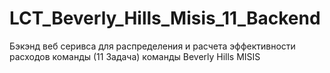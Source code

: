 # LCT_Beverly_Hills_Misis_11_Backend
Бэкэнд веб серивса для распределения и расчета эффективности расходов команды (11 Задача) команды Beverly Hills MISIS
